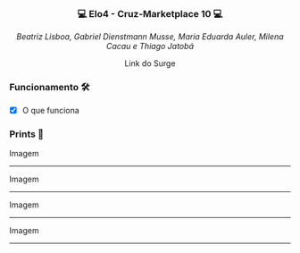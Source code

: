 ### <p align="center">💻 Elo4 - Cruz-Marketplace 10 💻</p>

<div align="center">
  <i>Beatriz Lisboa, Gabriel Dienstmann Musse, Maria Eduarda Auler, Milena Cacau e Thiago Jatobá</i>
</div> 

<p align="center">Link do Surge</p>

### Funcionamento 🛠

- [x] O que funciona


### Prints 🎨

Imagem
***

Imagem
***

Imagem
***

Imagem
***
